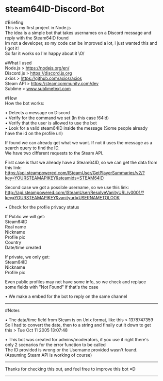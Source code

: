 # steam64ID-Discord-Bot

#Briefing  
This is my first project in Node.js  
The idea is a simple bot that takes usernames on a Discord message and reply with the Steam64ID found  
Im not a developer, so my code can be improved a lot, I just wanted this and I got it!  
So far it works so I'm happy about it \O/  

#What I used  
Node.js > https://nodejs.org/en/  
Discord.js > https://discord.js.org  
axios > https://github.com/axios/axios  
Steam API > https://steamcommunity.com/dev  
Sublime > www.sublimetext.com  

#How  
How the bot works:  

• Detects a message on Discord  
• Verify for the command we set (In this case !64id)  
• Verify that the user is allowed to use the bot  
• Look for a valid steam64ID inside the message (Some people already have the id on the profile url)  

If found we can already get what we want. If not it uses the message as a search query to find the ID.  
We have two different requests to the Steam API.  

First case is that we already have a Steam64ID, so we can get the data from this link:  
https://api.steampowered.com/ISteamUser/GetPlayerSummaries/v2/?key=YOURSTEAMAPIKEY&steamids=STEAM64ID  

Second case we got a possible username, so we use this link:  
http://api.steampowered.com/ISteamUser/ResolveVanityURL/v0001/?key=YOURSTEAMAPIKEY&vanityurl=USERNAMETOLOOK  

• Check for the profile privacy status  

If Public we will get:  
Steam64ID  
Real name  
Nickname  
Profile pic  
Country  
Date/time created  
  
If private, we only get:  
Steam64ID  
Nickname  
Profile pic  

Even public profiles may not have some info, so we check and replace some fields with "Not Found" if that's the case  

• We make a embed for the bot to reply on the same channel  

---------------------------------------------------------------------------------------------------------  

#Notes  

• The data/time field from Steam is on Unix format, like this > 1378747359  
So I had to convert the date, then to a string and finally cut it down to get this > Tue Oct 11 2005 13:07:48  

• This bot was created for admins/moderators, if you use it right there's only 2 scenarios for the error function to be called  
The ID provided is wrong or the Username provided wasn't found. (Assuming Steam API is working of course)  

---------------------------------------------------------------------------------------------------------  

Thanks for checking this out, and feel free to improve this bot =D  

---------------------------------------------------------------------------------------------------------  
